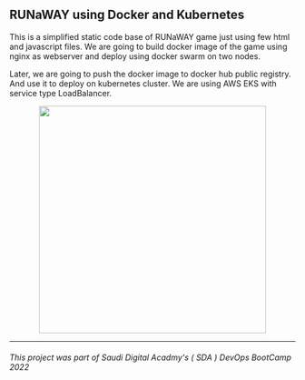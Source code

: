 ## RUNaWAY using Docker and Kubernetes
<!-- 
<h3 align="center">
RUNaWAY
</h3>
<p align="center">
 <a href="http://a639835ca735246ee841e2aecde1701c-1023464538.us-west-1.elb.amazonaws.com/">
  Play it now</a>
</p>


<p align="center">
 <a href="http://a3a321a1bb05748a8804cfdd8836be25-821292124.us-east-1.elb.amazonaws.com/">
  Play it now (backup link)</a>
</p> -->

This is a simplified static code base of RUNaWAY game just using few html and javascript files. We are going to build docker image of the game using nginx as webserver and deploy using docker swarm on two nodes.

Later, we are going to push the docker image to docker hub public registry. And use it to deploy on kubernetes cluster. We are using AWS EKS with service type LoadBalancer.

<p align="center">
  <img src = "https://github.com/chandradeoarya/RUNaWAY/blob/master/RUNaWAY.gif?raw=true" width=400>
</p>

---
###### This project was part of Saudi Digital Acadmy's ( SDA ) DevOps BootCamp 2022


